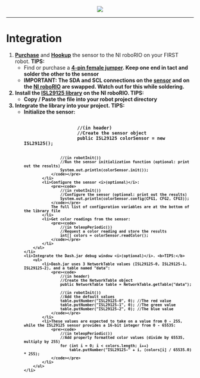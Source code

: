 <div align="center"><img src="http://i.imgur.com/kMnwB2H.png"/></div>
<hr>

<h1>Integration</h1>
<ol type="1">
    <li><b><a href="https://www.sparkfun.com/products/12829">Purchase</a></b> and <b><a href="https://learn.sparkfun.com/tutorials/isl29125-rgb-light-sensor-hookup-guide">Hookup</a></b> the sensor to the NI roboRIO on your FIRST robot. <b>TIPS:</b>
        <ul>
            <li>Find or purchase a <b><a href="http://i.imgur.com/vP1dlOZ.jpg">4-pin female jumper</a>. Keep one end in tact and solder the other to the sensor</li>
            <li><b>IMPORTANT:</b> The SDA and SCL connections on the <b><a href="http://i.imgur.com/vjzoYtm.png">sensor</a></b> and on the <b><a href="http://i.imgur.com/DSNJLGU.png">NI roboRIO</a></b> are swapped. Watch out for this while soldering.</li>
        </ul>
    </li>
    <li>Install the <b><a href="https://github.com/frc4976/ISL29125_Breakout/blob/master/src/ca/_4976/color/ISL29125.java">ISL29125 library</a></b> on the NI roboRIO. <b>TIPS:</b>
        <ul>
            <li>Copy / Paste the file into your robot project directory</li>
        </ul>
    </li>
    <li>Integrate the library into your project. <b>TIPS:</b>
        <ul>
            <li>Initialize the sensor:
                <pre><code class="java">
                    //(in header)
                    //Create the sensor object
                    public ISL29125 colorSensor = new ISL29125();

                    //(in robotInit())
                    //Run the sensor initialization function (optional: print out the results)
                    System.out.println(colorSensor.init());
                </code></pre>
            </li>
            <li>Configure the sensor <i>(optional)</i>:
                <pre><code>
                    //(in robotInit())
                    //Configure the sensor (optional: print out the results)
                    System.out.println(colorSensor.config(CFG1, CFG2, CFG3));
                </code></pre>
                The full list of configuration variables are at the bottom of the library file
            </li>
            <li>Get color readings from the sensor:
                <pre><code>
                    //(in teleopPeriodic())
                    //Request a color reading and store the results
                    int[] colors = colorSensor.readColor();
                </code></pre>
            </li>
        </ul>
    </li>
    <li>Integrate the Dash.jar debug window <i>(optional)</i>. <b>TIPS:</b>
        <ul>
            <li>Dash.jar uses 3 NetworkTable values (ISL29125-0, ISL29125-1, ISL29125-2), and a table named "data":
                <pre><code>
                    //(in header)
                    //Create the NetworkTable object
                    public NetworkTable table = NetworkTable.getTable("data");

                    //(in robotInit())
                    //Add the default values
                    table.putNumber("ISL29125-0", 0); //The red value
                    table.putNumber("ISL29125-1", 0); //The green value
                    table.putNumber("ISL29125-2", 0); //The blue value
                </code></pre>
            </li>
            <li>These values are expected to take on a value from 0 - 255, while the ISL29125 sensor provides a 16-bit integer from 0 - 65535:
                <pre><code>
                    //(in teleopPeriodic())
                    //Add properly formatted color values (divide by 65535, multiply by 255)
                    for (int i = 0; i < colors.length; i++)
                        table.putNumber("ISL29125-" + i, (colors[i] / 65535.0) * 255);
                </code></pre>
            </li>
        </ul>
    </li>
</ol>